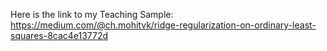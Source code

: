 Here is the link to my Teaching Sample:
https://medium.com/@ch.mohitvk/ridge-regularization-on-ordinary-least-squares-8cac4e13772d